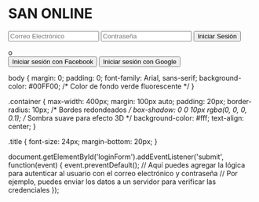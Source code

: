 <!DOCTYPE html>
<html lang="es">
<head>
<meta charset="UTF-8">
<meta name="viewport" content="width=device-width, initial-scale=1.0">
<title>Iniciar Sesión • SAN ONLINE</title>
<link rel="stylesheet" href="styles.css">
</head>
<body>
<div class="container">
    <h1 class="title">SAN ONLINE</h1>
    <form id="loginForm">
        <input type="email" id="email" placeholder="Correo Electrónico" required>
        <input type="password" id="password" placeholder="Contraseña" required>
        <button type="submit">Iniciar Sesión</button>
    </form>
    <div class="separator">o</div>
    <div class="social-buttons">
        <button class="facebook">Iniciar sesión con Facebook</button>
        <button class="google">Iniciar sesión con Google</button>
    </div>
</div>
<script src="script.js"></script>

body {
    margin: 0;
    padding: 0;
    font-family: Arial, sans-serif;
    background-color: #00FF00; /* Color de fondo verde fluorescente */
}

.container {
    max-width: 400px;
    margin: 100px auto;
    padding: 20px;
    border-radius: 10px; /* Bordes redondeados */
    box-shadow: 0 0 10px rgba(0, 0, 0, 0.1); /* Sombra suave para efecto 3D */
    background-color: #fff;
    text-align: center;
}

.title {
    font-size: 24px;
    margin-bottom: 20px;
}


document.getElementById('loginForm').addEventListener('submit', function(event) {
    event.preventDefault();
    // Aquí puedes agregar la lógica para autenticar al usuario con el correo electrónico y contraseña
    // Por ejemplo, puedes enviar los datos a un servidor para verificar las credenciales
});


